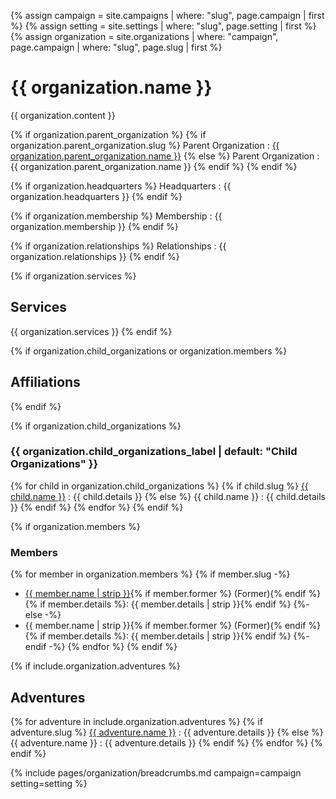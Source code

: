 {% assign campaign = site.campaigns | where: "slug", page.campaign | first %}
{% assign setting = site.settings | where: "slug", page.setting | first %}
{% assign organization = site.organizations | where: "campaign", page.campaign | where: "slug", page.slug | first %}

# {{ organization.name }}

{{ organization.content }}

{% if organization.parent_organization %}
{% if organization.parent_organization.slug %}
Parent Organization
: [{{ organization.parent_organization.name }}]({{site.baseurl}}/campaigns/{{page.campaign}}/organizations/{{organization.parent_organization.slug}})
{% else %}
Parent Organization
: {{ organization.parent_organization.name }}
{% endif %}
{% endif %}

{% if organization.headquarters %}
Headquarters
: {{ organization.headquarters }}
{% endif %}

{% if organization.membership %}
Membership
: {{ organization.membership }}
{% endif %}

{% if organization.relationships %}
Relationships
: {{ organization.relationships }}
{% endif %}

{% if organization.services %}
## Services

{{ organization.services }}
{% endif %}

{% if organization.child_organizations or organization.members %}
## Affiliations
{% endif %}

{% if organization.child_organizations %}
### {{ organization.child_organizations_label | default: "Child Organizations" }}

{% for child in organization.child_organizations %}
{% if child.slug %}
[{{ child.name }}]({{site.baseurl}}/campaigns/{{page.campaign}}/organizations/{{child.slug}})
: {{ child.details }}
{% else %}
{{ child.name }}
: {{ child.details }}
{% endif %}
{% endfor %}
{% endif %}

{% if organization.members %}
### Members

{% for member in organization.members %}
{% if member.slug -%}
- [{{ member.name | strip }}]({{site.baseurl}}/campaigns/{{page.campaign}}/characters/{{member.slug}}){% if member.former %} (Former){% endif %}{% if member.details %}: {{ member.details | strip }}{% endif %}
{%- else -%}
- {{ member.name | strip }}{% if member.former %} (Former){% endif %}{% if member.details %}: {{ member.details | strip }}{% endif %}
{%- endif -%}
{% endfor %}
{% endif %}

{% if include.organization.adventures %}
## Adventures

{% for adventure in include.organization.adventures %}
{% if adventure.slug %}
[{{ adventure.name }}]({{site.baseurl}}/campaigns/{{page.campaign}}/adventures/{{adventure.slug}})
: {{ adventure.details }}
{% else %}
{{ adventure.name }}
: {{ adventure.details }}
{% endif %}
{% endfor %}
{% endif %}

{% include pages/organization/breadcrumbs.md campaign=campaign setting=setting %}
